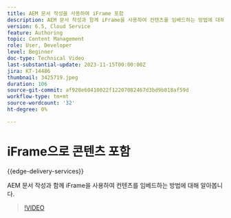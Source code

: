 ```yaml
---
title: AEM 문서 작성을 사용하여 iFrame 포함
description: AEM 문서 작성과 함께 iFrame을 사용하여 컨텐츠를 임베드하는 방법에 대해 알아봅니다.
version: 6.5, Cloud Service
feature: Authoring
topic: Content Management
role: User, Developer
level: Beginner
doc-type: Technical Video
last-substantial-update: 2023-11-15T00:00:00Z
jira: KT-14486
thumbnail: 3425719.jpeg
duration: 106
source-git-commit: af928e60410022f12207082467d3bd9b818af59d
workflow-type: tm+mt
source-wordcount: '32'
ht-degree: 0%

---
```



# iFrame으로 콘텐츠 포함

{{edge-delivery-services}}

AEM 문서 작성과 함께 iFrame을 사용하여 컨텐츠를 임베드하는 방법에 대해 알아봅니다.

>[!VIDEO](https://video.tv.adobe.com/v/3425719/?learn=on)
